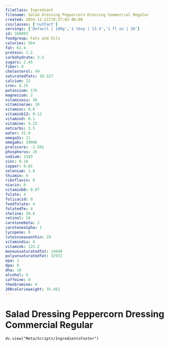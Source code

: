 ```yaml
---
fileClass: Ingredient
filename: Salad Dressing Peppercorn Dressing Commercial Regular
created: 2024-12-21T19:27:02-06:00
cssclasses: ['nutFact']
servings: ['Default | 100g','1 tbsp | 13.4','1 fl oz | 26']
id: 168093
foodgroup: Fats and Oils
calories: 564
fat: 61.4
protein: 1.2
carbohydrate: 3.5
sugars: 2.45
fiber: 0
cholesterol: 49
saturatedfats: 10.527
calcium: 22
iron: 0.35
potassium: 176
magnesium: 2
vitaminaiu: 38
vitaminarae: 10
vitaminc: 0.6
vitaminb12: 0.12
vitamind: 0.1
vitamine: 4.23
netcarbs: 3.5
water: 31.9
omega3s: 11
omega6s: 29006
pralscore: -2.502
phosphorus: 26
sodium: 1103
zinc: 0.18
copper: 0.01
selenium: 1.6
thiamin: 0
riboflavin: 0
niacin: 0
vitaminb6: 0.07
folate: 4
folicacid: 0
foodfolate: 4
folatedfe: 4
choline: 20.6
retinol: 10
carotenebeta: 2
carotenealpha: 1
lycopene: 0
luteinzeaxanthin: 29
vitamindiu: 4
vitamink: 125.2
monounsaturatedfat: 14840
polyunsaturatedfat: 32972
epa: 1
dpa: 0
dha: 10
alcohol: 0
caffeine: 0
theobromine: 0
200calorieweight: 35.461
---
```


# Salad Dressing Peppercorn Dressing Commercial Regular

```dataviewjs
dv.view("Meta/Scripts/IngredientsFooter")
```